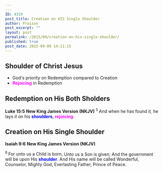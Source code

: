 ```yaml
---
---
ID: 4319
post_title: Creation on HIS Single Shoulder
author: Praison
post_excerpt: ""
layout: post
permalink: /2015/09/creation-on-his-single-shoulder/
published: true
post_date: 2015-09-09 14:11:15
---
```

<h2>Shoulder of Christ Jesus</h2>
<ul>
	<li>God's priority on Redemption compared to Creation</li>
	<li><span style="color: #ff00ff;"><strong>Rejoicing</strong> </span>in Redemption</li>
</ul>
<h2>Redemption on His Both Sholders</h2>
<strong>Luke 15:5</strong> <strong> New King James Version (NKJV)</strong> <span id="en-NKJV-25594" class="text Luke-15-5"><sup class="versenum">5 </sup><span class="woj">And when he has found <i>it,</i> he lays <i>it</i> on his <span style="color: #0000ff;"><strong>shoulders</strong></span>, <span style="color: #ff00ff;"><strong>rejoicing</strong></span>.</span></span>
<h2>Creation on His Single Shoulder</h2>
<strong>Isaiah 9:6</strong> <strong> New King James Version (NKJV)</strong>
<div class="poetry top-1">
<p class="line"><span id="en-NKJV-17836" class="text Isa-9-6"><sup class="versenum">6 </sup>For unto us a Child is born,</span> <span class="text Isa-9-6">Unto us a Son is given;</span> <span class="text Isa-9-6">And the government will be upon His <span style="color: #0000ff;"><strong>shoulder</strong></span>.</span> <span class="text Isa-9-6">And His name will be called</span> <span class="text Isa-9-6">Wonderful, Counselor, Mighty God,</span> <span class="text Isa-9-6">Everlasting Father, Prince of Peace.</span></p>

</div>
